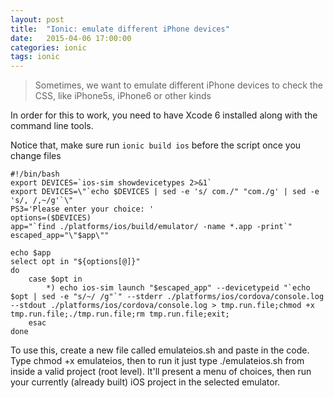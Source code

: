 ```yaml
---
layout: post
title:  "Ionic: emulate different iPhone devices"
date:   2015-04-06 17:00:00
categories: ionic
tags: ionic
---
```


>Sometimes, we want to emulate different iPhone devices to check the CSS, like iPhone5s, iPhone6 or other kinds

In order for this to work, you need to have Xcode 6 installed along with the command line tools.

Notice that, make sure run `ionic build ios` before the script once you change files

~~~
#!/bin/bash
export DEVICES=`ios-sim showdevicetypes 2>&1`
export DEVICES=\"`echo $DEVICES | sed -e 's/ com./" "com./g' | sed -e 's/, /,~/g'`\"
PS3='Please enter your choice: '
options=($DEVICES)
app="`find ./platforms/ios/build/emulator/ -name *.app -print`"
escaped_app="\"$app\""

echo $app
select opt in "${options[@]}"
do
    case $opt in
        *) echo ios-sim launch "$escaped_app" --devicetypeid "`echo $opt | sed -e "s/~/ /g"`" --stderr ./platforms/ios/cordova/console.log --stdout ./platforms/ios/cordova/console.log > tmp.run.file;chmod +x tmp.run.file;./tmp.run.file;rm tmp.run.file;exit;
    esac
done
~~~


To use this, create a new file called emulateios.sh and paste in the code. Type chmod +x emulateios, then to run it just type ./emulateios.sh from inside a valid project (root level). It'll present a menu of choices, then run your currently (already built) iOS project in the selected emulator.
